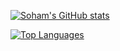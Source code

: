 [![Soham's GitHub stats](https://github-readme-stats.vercel.app/api?username=sohamM97&theme=tokyonight&count_private=true)](https://github.com/sohamM97/github-readme-stats)

[![Top Languages](https://github-readme-stats.vercel.app/api/top-langs/?username=sohamM97&theme=tokyonight)](https://github.com/sohamM97/github-readme-stats)